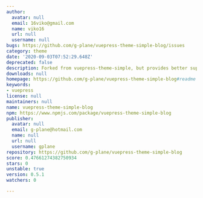 ```yaml
---
author:
  avatar: null
  email: 16viko@gmail.com
  name: viko16
  url: null
  username: null
bugs: https://github.com/g-plane/vuepress-theme-simple-blog/issues
category: theme
date: '2020-09-03T07:52:29.648Z'
deprecated: false
description: Forked from vuepress-theme-simple, but provides better support for @vuepress/plugin-blog.
downloads: null
homepage: https://github.com/g-plane/vuepress-theme-simple-blog#readme
keywords:
- vuepress
license: null
maintainers: null
name: vuepress-theme-simple-blog
npm: https://www.npmjs.com/package/vuepress-theme-simple-blog
publisher:
  avatar: null
  email: g-plane@hotmail.com
  name: null
  url: null
  username: gplane
repository: https://github.com/g-plane/vuepress-theme-simple-blog
score: 0.47661274382750934
stars: 0
unstable: true
version: 0.5.1
watchers: 0

---
```


